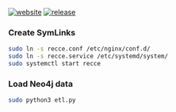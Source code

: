 [![website](https://img.shields.io/website?url=https://www.aneur.info&style=flat)](https://www.aneur.info/recce)
[![release](https://img.shields.io/github/v/release/aneurinsmith/Recce?include_prereleases&style=flat)](https://github.com/aneurinsmith/Recce/releases/latest)

### Create SymLinks

```bash
sudo ln -s recce.conf /etc/nginx/conf.d/
sudo ln -s recce.service /etc/systemd/system/
sudo systemctl start recce
```

### Load Neo4j data

```bash
sudo python3 etl.py
```
